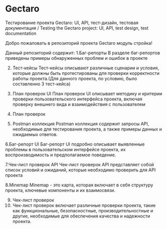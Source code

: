 # Gectaro
Тестирование проекта Gectaro: UI, API, тест-дизайн, тестовая документация / Testing the Gectaro project: UI, API, test design, test documentation

Добро пожаловать в репозиторий проекта Gectaro модуль стройка!

Данный репозиторий содержит:
1.Баг-репорты
В разделе баг-репортов приведены примеры обнаруженных проблем и ошибок в проекте

2. Тест-кейсы
Тест-кейсы описывают различные сценарии и условия, которые должны быть протестированы для проверки корректности работы проекта.(Для данного проекта, по условию, было составленно 3 тест-кейса)

3. План проверок UI
План проверок UI описывает методику и критерии проверки пользовательского интерфейса проекта, включая проверку внешнего вида и взаимодействия с пользователем

4. План проверок
   
5. Postman коллекция
Postman коллекция содержит запросы API, необходимые для тестирования проекта, а также примеры данных и ожидаемых ответов.

6.Баг-репорт UI
Баг-репорт UI подробно описывает выявленные проблемы в пользовательском интерфейсе проекта, их воспроизводимость и предполагаемое поведение.

7.Чек-лист проверок API
Чек-лист проверок API представляет собой список условий и ожиданий, которые необходимо проверить для API проекта

8.Minemap
Minemap - это карта, которая включает в себя структуру проекта, ключевые компоненты и их взаимосвязи.

9. Чек-лист проверок
10. Чек-лист проверок включает различные проверки проекта, такие как функциональные, безопасностные, производительностные и другие, необходимые для обеспечения качества и надежности проекта.

